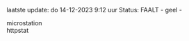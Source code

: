 laatste update: 
do 14-12-2023  9:12   uur 
Status: FAALT - geel - 
<div class="service Y">microstation</div><div class="service G">httpstat</div>